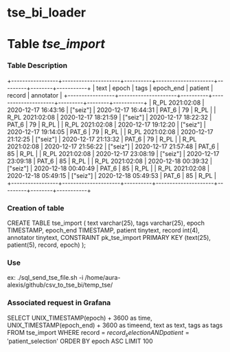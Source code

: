 # tse_bi_loader


# Table *tse_import*


### Table Description

+-----------------+---------------------+----------+---------------------+---------+--------+-----------+
| text            | epoch               | tags     | epoch_end           | patient | record | annotator |
+-----------------+---------------------+----------+---------------------+---------+--------+-----------+
| R_PL 2021:02:08 | 2020-12-17 16:43:16 | ["seiz"] | 2020-12-17 16:44:31 | PAT_6   | 79     | R_PL      |
| R_PL 2021:02:08 | 2020-12-17 18:21:59 | ["seiz"] | 2020-12-17 18:22:32 | PAT_6   | 79     | R_PL      |
| R_PL 2021:02:08 | 2020-12-17 19:12:20 | ["seiz"] | 2020-12-17 19:14:05 | PAT_6   | 79     | R_PL      |
| R_PL 2021:02:08 | 2020-12-17 21:12:25 | ["seiz"] | 2020-12-17 21:13:32 | PAT_6   | 79     | R_PL      |
| R_PL 2021:02:08 | 2020-12-17 21:56:22 | ["seiz"] | 2020-12-17 21:57:48 | PAT_6   | 85     | R_PL      |
| R_PL 2021:02:08 | 2020-12-17 23:08:19 | ["seiz"] | 2020-12-17 23:09:18 | PAT_6   | 85     | R_PL      |
| R_PL 2021:02:08 | 2020-12-18 00:39:32 | ["seiz"] | 2020-12-18 00:40:49 | PAT_6   | 85     | R_PL      |
| R_PL 2021:02:08 | 2020-12-18 05:49:15 | ["seiz"] | 2020-12-18 05:49:53 | PAT_6   | 85     | R_PL      |
+-----------------+---------------------+----------+---------------------+---------+--------+-----------+

### Creation of table

CREATE TABLE tse_import (
    text varchar(25),
    tags varchar(25),
    epoch TIMESTAMP,
    epoch_end TIMESTAMP,
    patient tinytext,
    record int(4),
    annotator tinytext,
    CONSTRAINT pk_tse_import PRIMARY KEY (text(25), patient(5), record, epoch)
); 

### Use

ex:
./sql_send_tse_file.sh -i /home/aura-alexis/github/csv_to_tse_bi/temp_tse/

### Associated request in Grafana

SELECT
    UNIX_TIMESTAMP(epoch) + 3600 as time,
    UNIX_TIMESTAMP(epoch_end) + 3600 as timeend,
    text as text,
    tags as tags
  FROM tse_import
  WHERE record = $record_selection AND patient = '$patient_selection'
  ORDER BY epoch ASC
  LIMIT 100